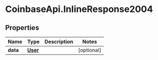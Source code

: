 # CoinbaseApi.InlineResponse2004

## Properties
Name | Type | Description | Notes
------------ | ------------- | ------------- | -------------
**data** | [**User**](User.md) |  | [optional] 


